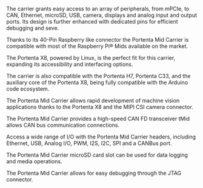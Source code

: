 <FeatureDescription>

 The carrier grants easy access to an array of peripherals, from mPCIe, to CAN, Ethernet, microSD, USB, camera, displays and analog input and output ports. Its design is further enhanced with dedicated pins for efficient debugging and seve.
</FeatureDescription>


<FeatureList>

<Feature title="Raspberry Pi® Mids" image="mega-form-factor">

  Thanks to its 40-Pin Raspberry like connector the Portenta Mid Carrier is compatible with most of the Raspberry Pi® Mids available on the market.

</Feature>

<Feature title="Linux Powered" image="core">

  The Portenta X8, powered by Linux, is the perfect fit for this carrier, expanding its accessibility and interfacing options.

</Feature>

<Feature title="Arduino Powered" image="mcu">

  The carrier is also compatible with the Portenta H7, Portenta C33, and the auxiliary core of the Portenta X8, being fully compatible with the Arduino code ecosystem.

</Feature>

<Feature title="MIPI Camera Connector" image="camera">

  The Portenta Mid Carrier allows rapid development of machine vision applications thanks to the Portenta X8 and the MIPI CSI camera connector.

</Feature>


<Feature title="CAN Bus" image="communication">

  The Portenta Mid Carrier provides a high-speed CAN FD transceiver tMid allows CAN bus communication connections.

</Feature>

<Feature title="Connectivity" image="connection">

  Access a wide range of I/O with the Portenta Mid Carrier headers, including Ethernet, USB, Analog I/O, PWM, I2S, I2C, SPI and a CANBus port.

</Feature>

<Feature title="MicroSD Card Slot" image="file-icon">

  The Portenta Mid Carrier microSD card slot can be used for data logging and media operations.

</Feature>


<Feature title="JTAG connector" image="hw-pin">

  The Portenta Mid Carrier allows for easy debugging through the JTAG connector.

</Feature>

</FeatureList>


